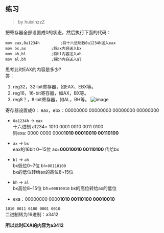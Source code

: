 ## 练习
>  by  huixinzzZ

把寄存器全部设置成0的状态，然后执行下面的代码：

    mov eax,0a1234h			;将十六进制数0a1234h送入eax
    mov bx,ax			;将ax内容送入bx
    mov ah,bl			;将bl内容送入ah
    mov al,bh			;将bh内容送入al
思考此时EAX的内容是多少?  
答：

1. reg32，32-bit寄存器，如EAX、EBX等。
2. reg16，16-bit寄存器，如AX，BX等。
3. reg8？，8-bit寄存器，如AL，BH等。
![image](https://camo.githubusercontent.com/35f51ec32b4ab2558fde0fc959d3c226ba3106fc/687474703a2f2f6d306e737433722e6d652f7573722f75706c6f6164732f323031372f31312f323930353138323336392e706e67)

寄存器设置成0：
eax，ebx：00000000 00000000 00000000 00000000

* `0a1234h` -> `eax`   
 十六进制  a1234=  1010 0001 0010 0011 0100    
则exa: 0000 0000 0000**1010 00010010 00110100**
* `ax` -> `bx`        
eax的16bit 0~15位  ax=**00010010 00110100** 传给bx

* `bl` -> `ah`  
bx低位0~7位  bl=`00110100`  
bx的低位转给ax的高位8~15位

* `bh` -> `al`  
bx高位8~15位 bh=`00010010`  bx的高位转给ax的低位

 * exa：00000000 0000**1010 00110100 00010010**  
 
`1010 0011 0100 0001 0010`  
 二进制转为16进制：a3412  
 
**所以此时EXA的内容为a3412**

